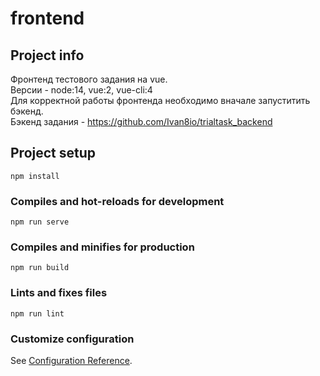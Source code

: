 # frontend
## Project info

Фронтенд тестового задания на vue. \
Версии - node:14, vue:2, vue-cli:4 \
Для корректной работы фронтенда необходимо вначале запуститить бэкенд. \
Бэкенд задания - https://github.com/Ivan8io/trialtask_backend

## Project setup
```
npm install
```

### Compiles and hot-reloads for development
```
npm run serve
```

### Compiles and minifies for production
```
npm run build
```

### Lints and fixes files
```
npm run lint
```

### Customize configuration
See [Configuration Reference](https://cli.vuejs.org/config/).
